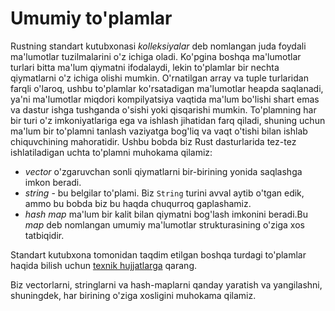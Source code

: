 # Umumiy to'plamlar

Rustning standart kutubxonasi *kolleksiyalar* deb nomlangan juda foydali ma'lumotlar tuzilmalarini o'z ichiga oladi. Ko'pgina boshqa ma'lumotlar turlari bitta ma'lum qiymatni ifodalaydi, lekin to'plamlar bir nechta qiymatlarni o'z ichiga olishi mumkin. O'rnatilgan array va tuple turlaridan farqli o'laroq, ushbu to'plamlar ko'rsatadigan ma'lumotlar heapda saqlanadi, ya'ni ma'lumotlar miqdori kompilyatsiya vaqtida ma'lum bo'lishi shart emas va dastur ishga tushganda o'sishi yoki qisqarishi mumkin. To'plamning har bir turi o'z imkoniyatlariga ega va ishlash jihatidan farq qiladi, shuning uchun ma'lum bir to'plamni tanlash vaziyatga bog'liq va vaqt o'tishi bilan ishlab chiquvchining mahoratidir. Ushbu bobda biz Rust dasturlarida tez-tez ishlatiladigan uchta to'plamni muhokama qilamiz:

* *vector* o'zgaruvchan sonli qiymatlarni bir-birining yonida saqlashga imkon beradi.
* *string* - bu belgilar to'plami. Biz `String` turini avval aytib o'tgan edik, ammo bu bobda biz bu haqda chuqurroq gaplashamiz.
* *hash map* ma'lum bir kalit bilan qiymatni bog'lash imkonini beradi.Bu *map* deb nomlangan umumiy ma'lumotlar strukturasining o'ziga xos tatbiqidir.

Standart kutubxona tomonidan taqdim etilgan boshqa turdagi to'plamlar haqida bilish uchun [texnik hujjatlarga][collections] qarang.

Biz vectorlarni, stringlarni va hash-maplarni qanday yaratish va yangilashni, shuningdek, har birining o'ziga xosligini muhokama qilamiz.

[collections]: ../std/collections/index.html
